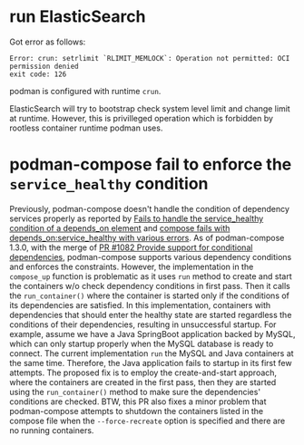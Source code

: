 # run ElasticSearch

Got error as follows:

    Error: crun: setrlimit `RLIMIT_MEMLOCK`: Operation not permitted: OCI permission denied
    exit code: 126

podman is configured with runtime `crun`.

ElasticSearch will try to bootstrap check system level limit and change limit
at runtime. However, this is privilleged operation which is forbidden by rootless
container runtime podman uses.

# podman-compose fail to enforce the `service_healthy` condition

Previously, podman-compose doesn't handle the condition of dependency services
properly as reported by [Fails to handle the service_healthy condition of a
depends_on element][1] and [compose fails with depends_on:service_healthy with
various errors][2]. As of podman-compose 1.3.0, with the merge of [PR #1082
Provide support for conditional dependencies][3], podman-compose supports
various dependency conditions and enforces the constraints. However, the
implementation in the `compose_up` function is problematic as it uses `run`
method to create and start the containers w/o check dependency conditions in
first pass. Then it calls the `run_container()` where the container is started
only if the conditions of its dependencies are satisfied. In this
implementation, containers with dependencies that should enter the healthy
state are started regardless the conditions of their dependencies, resulting
in unsuccessful startup. For example, assume we have a Java SpringBoot
application backed by MySQL, which can only startup properly when the MySQL
database is ready to connect. The current implementation `run` the MySQL and
Java containers at the same time. Therefore, the Java application fails to
startup in its first few attempts. The proposed fix is to employ the
create-and-start approach, where the containers are created in the first pass,
then they are started using the `run_container()` method to make sure the
dependencies' conditions are checked.
BTW, this PR also fixes a minor problem that podman-compose attempts to
shutdown the containers listed in the compose file when the `--force-recreate`
option is specified and there are no running containers.

[1]: https://github.com/containers/podman-compose/issues/866
[2]: https://github.com/containers/podman-compose/issues/1119
[3]: https://github.com/containers/podman-compose/pull/1082
